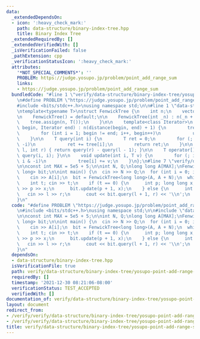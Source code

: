 ```yaml
---
data:
  _extendedDependsOn:
  - icon: ':heavy_check_mark:'
    path: data-structure/binary-index-tree.hpp
    title: Binary Index Tree
  _extendedRequiredBy: []
  _extendedVerifiedWith: []
  _isVerificationFailed: false
  _pathExtension: cpp
  _verificationStatusIcon: ':heavy_check_mark:'
  attributes:
    '*NOT_SPECIAL_COMMENTS*': ''
    PROBLEM: https://judge.yosupo.jp/problem/point_add_range_sum
    links:
    - https://judge.yosupo.jp/problem/point_add_range_sum
  bundledCode: "#line 1 \"verify/data-structure/binary-index-tree/yosupo-point-add-range-sum.test.cpp\"\
    \n#define PROBLEM \"https://judge.yosupo.jp/problem/point_add_range_sum\"\n\n\
    #include <bits/stdc++.h>\nusing namespace std;\n\n#line 1 \"data-structure/binary-index-tree.hpp\"\
    \ntemplate<typename T>\nstruct FenwickTree {\n    int n;\n    vector<T> tree;\n\
    \n    FenwickTree() = default;\n\n    FenwickTree(int _n) : n(_n + 1) {\n    \
    \    tree.assign(n, T());\n    }\n\n    template<class Iterator>\n    FenwickTree(Iterator\
    \ begin, Iterator end) : n(distance(begin, end) + 1) {\n        tree.resize(n);\n\
    \        for (int i = 1; begin != end; i++, begin++)\n            update(i, *begin);\n\
    \    }\n\n    T query(int i) {\n        T ret = 0;\n        for (; i; i -= i &\
    \ -i)\n            ret += tree[i];\n        return ret;\n    }\n\n    T query(int\
    \ l, int r) { return query(r) - query(l - 1); }\n\n    T operator[](int i) { return\
    \ query(i, i); }\n\n    void update(int i, T v) {\n        for (; i <= n; i +=\
    \ i & -i)\n            tree[i] += v;\n    }\n};\n#line 7 \"verify/data-structure/binary-index-tree/yosupo-point-add-range-sum.test.cpp\"\
    \n\nconst int MAX = 5e5 + 5;\n\nint N, Q;\nlong long A[MAX];\nFenwickTree<long\
    \ long> bit;\n\nint main() {\n  cin >> N >> Q;\n  for (int i = 0; i < N; i++)\n\
    \    cin >> A[i];\n  bit = FenwickTree<long long>(A, A + N);\n  while (Q--) {\n\
    \    int t; cin >> t;\n    if (t == 0) {\n      int p; long long x;\n      cin\
    \ >> p >> x;\n      bit.update(p + 1, x);\n    } else {\n      int l, r;\n   \
    \   cin >> l >> r;\n      cout << bit.query(l + 1, r) << '\\n';\n    }\n  }\n\
    }\n"
  code: "#define PROBLEM \"https://judge.yosupo.jp/problem/point_add_range_sum\"\n\
    \n#include <bits/stdc++.h>\nusing namespace std;\n\n#include \"data-structure/binary-index-tree.hpp\"\
    \n\nconst int MAX = 5e5 + 5;\n\nint N, Q;\nlong long A[MAX];\nFenwickTree<long\
    \ long> bit;\n\nint main() {\n  cin >> N >> Q;\n  for (int i = 0; i < N; i++)\n\
    \    cin >> A[i];\n  bit = FenwickTree<long long>(A, A + N);\n  while (Q--) {\n\
    \    int t; cin >> t;\n    if (t == 0) {\n      int p; long long x;\n      cin\
    \ >> p >> x;\n      bit.update(p + 1, x);\n    } else {\n      int l, r;\n   \
    \   cin >> l >> r;\n      cout << bit.query(l + 1, r) << '\\n';\n    }\n  }\n\
    }\n"
  dependsOn:
  - data-structure/binary-index-tree.hpp
  isVerificationFile: true
  path: verify/data-structure/binary-index-tree/yosupo-point-add-range-sum.test.cpp
  requiredBy: []
  timestamp: '2021-12-30 08:21:06-08:00'
  verificationStatus: TEST_ACCEPTED
  verifiedWith: []
documentation_of: verify/data-structure/binary-index-tree/yosupo-point-add-range-sum.test.cpp
layout: document
redirect_from:
- /verify/verify/data-structure/binary-index-tree/yosupo-point-add-range-sum.test.cpp
- /verify/verify/data-structure/binary-index-tree/yosupo-point-add-range-sum.test.cpp.html
title: verify/data-structure/binary-index-tree/yosupo-point-add-range-sum.test.cpp
---
```

